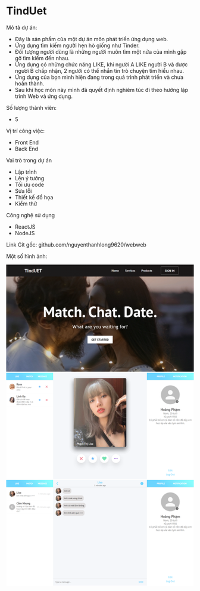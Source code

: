 # TindUet

Mô tả dự án:
- Đây là sản phẩm của một dự án môn phát triển ứng dụng web. 
- Ứng dụng tìm kiếm người hẹn hò giống như Tinder. 
- Đối tượng người dùng là những người muôn tìm một nửa của mình gặp gỡ tìm kiếm đến nhau. 
- Ứng dụng có những chức năng LIKE, khi người A LIKE người B và được người B chấp nhận, 2 người có thể nhắn tin trò chuyện tìm hiểu nhau. 
- Ứng dụng của bọn mình hiện đang trong quá trình phát triển và chưa hoàn thành.
- Sau khi học môn này mình đã quyết định nghiêm túc đi theo hướng lập trình Web và ứng dụng.

Số lượng thành viên:
- 5
 
Vị trí công việc:
- Front End
- Back End

Vai trò trong dự án
- Lập trình
- Lên ý tưởng 
- Tối ưu code
- Sửa lỗi 
- Thiết kế đồ họa 
- Kiểm thử 

Công nghệ sử dụng
- ReactJS 
- NodeJS

Link Git gốc: github.com/nguyenthanhlong9620/webweb

Một số hình ảnh:

![alt text](https://github.com/viethoangpham1192/TindUet/blob/main/image/image.png)
![alt text](https://github.com/viethoangpham1192/TindUet/blob/main/image/image1.png)
![alt text](https://github.com/viethoangpham1192/TindUet/blob/main/image/image2.png)

